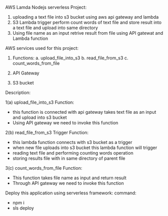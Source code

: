 AWS Lamda Nodejs serverless Project:
1. uploading a text file into s3 bucket using aws api gateway and lambda
2. S3 Lambda trigger perform count words of text file and store result into a text file and upload into same directory
3. Using file name as an input retrive result from file using API gatewat and Lambda function

AWS services used for this project:
1. Functions:
    a. upload_file_into_s3
    b. read_file_from_s3
    c. count_words_from_file

2. API Gateway

3. S3 bucket

Description:

1(a) upload_file_into_s3 Function:
 - this function is connected with api gateway takes text file as an input and upload into s3 bucket
 - Using API gateway we need to invoke this function

2(b) read_file_from_s3 Trigger Function:
 - this lambda function connects with s3 bucket as a trigger
 - when new file uploads into s3 bucket this lambda function will trigger
 - reading text file and performing counting words operation
 - storing results file with in same directory of parent file

3(c) count_words_from_file Function:
 - This function takes file name as input and return result
 - Through API gateway we need to invoke this function

Deploy this application using serverless framework:
command:
- npm i
- sls deploy